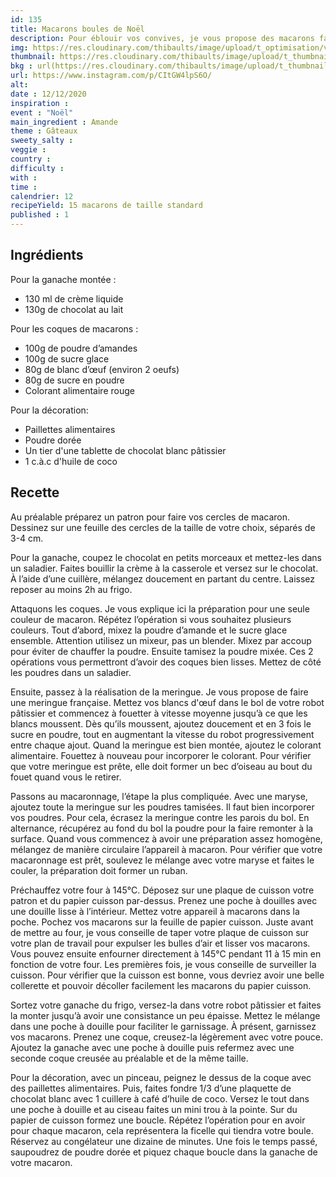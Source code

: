 ```yaml
---
id: 135
title: Macarons boules de Noël
description: Pour éblouir vos convives, je vous propose des macarons façon boules de Noël
img: https://res.cloudinary.com/thibaults/image/upload/t_optimisation/v1607790994/Recipes/20201212_macarons_noel.jpg
thumbnail: https://res.cloudinary.com/thibaults/image/upload/t_thumbnail_josie/v1607790994/Recipes/20201212_macarons_noel.jpg
bkg : url(https://res.cloudinary.com/thibaults/image/upload/t_thumbnail_josie/v1607790994/Recipes/20201212_macarons_noel.jpg)
url: https://www.instagram.com/p/CItGW4lpS6O/
alt: 
date : 12/12/2020
inspiration : 
event : "Noël"
main_ingredient : Amande
theme : Gâteaux
sweety_salty : 
veggie : 
country :
difficulty :
with : 
time : 
calendrier: 12
recipeYield: 15 macarons de taille standard
published : 1
---
```


## Ingrédients
Pour la ganache montée :
 - 130 ml de crème liquide
 - 130g de chocolat au lait

Pour les coques de macarons : 
 - 100g de poudre d’amandes 
 - 100g de sucre glace 
 - 80g de blanc d’œuf (environ 2 oeufs)
 - 80g de sucre en poudre 
 - Colorant alimentaire rouge

Pour la décoration:
 - Paillettes alimentaires
 - Poudre dorée
 - Un tier d'une tablette de chocolat blanc pâtissier
 - 1 c.à.c d'huile de coco

## Recette
Au préalable préparez un patron pour faire vos cercles de macaron. Dessinez sur une feuille des cercles de la taille de votre choix, séparés de 3-4 cm.

Pour la ganache, coupez le chocolat en petits morceaux et mettez-les dans un saladier. Faites bouillir la crème à la casserole et versez sur le chocolat. À l’aide d’une cuillère, mélangez doucement en partant du centre. Laissez reposer au moins 2h au frigo.

Attaquons les coques. Je vous explique ici la préparation pour une seule couleur de macaron. Répétez l’opération si vous souhaitez plusieurs couleurs. Tout d’abord, mixez la poudre d’amande et le sucre glace ensemble. Attention utilisez un mixeur, pas un blender. Mixez par accoup pour éviter de chauffer la poudre. Ensuite tamisez la poudre mixée. Ces 2 opérations vous permettront d’avoir des coques bien lisses. Mettez de côté les poudres dans un saladier.

Ensuite, passez à la réalisation de la meringue. Je vous propose de faire une meringue française. Mettez vos blancs d'œuf dans le bol de votre robot pâtissier et commencez à fouetter à vitesse moyenne jusqu’à ce que les blancs moussent. Dès qu’ils moussent, ajoutez doucement et en 3 fois le sucre en poudre, tout en augmentant la vitesse du robot progressivement entre chaque ajout. Quand la meringue est bien montée, ajoutez le colorant alimentaire. Fouettez à nouveau pour incorporer le colorant. Pour vérifier que votre meringue est prête, elle doit former un bec d’oiseau au bout du fouet quand vous le retirer.

Passons au macaronnage, l’étape la plus compliquée. Avec une maryse, ajoutez toute la meringue sur les poudres tamisées. Il faut bien incorporer vos poudres. Pour cela, écrasez la meringue contre les parois du bol. En alternance, récupérez au fond du bol la poudre pour la faire remonter à la surface. Quand vous commencez à avoir une préparation assez homogène, mélangez de manière circulaire l’appareil à macaron. Pour vérifier que votre macaronnage est prêt, soulevez le mélange avec votre maryse et faites le couler, la préparation doit former un ruban. 

Préchauffez votre four à 145°C. Déposez sur une plaque de cuisson votre patron et du papier cuisson par-dessus. Prenez une poche à douilles avec une douille lisse à l’intérieur. Mettez votre appareil à macarons dans la poche. Pochez vos macarons sur la feuille de papier cuisson. Juste avant de mettre au four, je vous conseille de taper votre plaque de cuisson sur votre plan de travail pour expulser les bulles d’air et lisser vos macarons. Vous pouvez ensuite enfourner directement à 145°C pendant 11 à 15 min en fonction de votre four. Les premières fois, je vous conseille de surveiller la cuisson. Pour vérifier que la cuisson est bonne, vous devriez avoir une belle collerette et pouvoir décoller facilement les macarons du papier cuisson.

Sortez votre ganache du frigo, versez-la dans votre robot pâtissier et faites la monter jusqu’à avoir une consistance un peu épaisse. Mettez le mélange dans une poche à douille pour faciliter le garnissage. À présent, garnissez vos macarons. Prenez une coque, creusez-la légèrement avec votre pouce. Ajoutez la ganache avec une poche à douille puis refermez avec une seconde coque creusée au préalable et de la même taille.

Pour la décoration, avec un pinceau, peignez le dessus de la coque avec des paillettes alimentaires. Puis, faites fondre 1/3 d’une plaquette de chocolat blanc avec 1 cuillere à café d’huile de coco. Versez le tout dans une poche à douille et au ciseau faites un mini trou à la pointe. Sur du papier de cuisson formez une boucle. Répétez l’opération pour en avoir pour chaque macaron, cela représentera la ficelle qui tiendra votre boule. Réservez au congélateur une dizaine de minutes. Une fois le temps passé, saupoudrez de poudre dorée et piquez chaque boucle dans la ganache de votre macaron.
